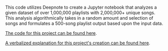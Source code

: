 This code utilizes Deepnote to create a Jupyter notebook that analyzes a given dataset of over 1,000,000 playlists with 2,000,000+ unique songs. This analysis algorithmically
takes in a random amount and selection of songs and formulates a 500-song playlist output based upon the input data. 

[The code for this project can be found here](https://deepnote.com/@paul-flanagan/Final-Project-LhaoEv9-SWiZNYYn6RIfJQ, "Deepnote Project").

[A verbalized explanation for this project's creation can be found here](https://p-flanagan.medium.com/technical-taste-in-music-7ed93282e0c0, "Explanation Article").
